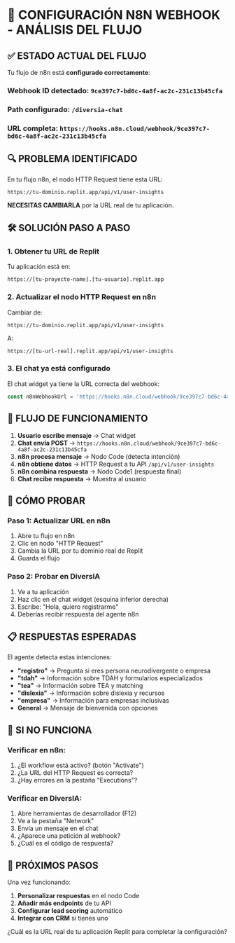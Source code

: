 # 🔧 CONFIGURACIÓN N8N WEBHOOK - ANÁLISIS DEL FLUJO

## ✅ ESTADO ACTUAL DEL FLUJO

Tu flujo de n8n está **configurado correctamente**:

### **Webhook ID detectado**: `9ce397c7-bd6c-4a8f-ac2c-231c13b45cfa`
### **Path configurado**: `/diversia-chat`
### **URL completa**: `https://hooks.n8n.cloud/webhook/9ce397c7-bd6c-4a8f-ac2c-231c13b45cfa`

## 🔍 PROBLEMA IDENTIFICADO

En tu flujo n8n, el nodo HTTP Request tiene esta URL:
```
https://tu-dominio.replit.app/api/v1/user-insights
```

**NECESITAS CAMBIARLA** por la URL real de tu aplicación.

## 🛠️ SOLUCIÓN PASO A PASO

### **1. Obtener tu URL de Replit**
Tu aplicación está en:
```
https://[tu-proyecto-name].[tu-usuario].replit.app
```

### **2. Actualizar el nodo HTTP Request en n8n**
Cambiar de:
```
https://tu-dominio.replit.app/api/v1/user-insights
```

A:
```
https://[tu-url-real].replit.app/api/v1/user-insights
```

### **3. El chat ya está configurado**
El chat widget ya tiene la URL correcta del webhook:
```javascript
const n8nWebhookUrl = 'https://hooks.n8n.cloud/webhook/9ce397c7-bd6c-4a8f-ac2c-231c13b45cfa';
```

## 🔄 FLUJO DE FUNCIONAMIENTO

1. **Usuario escribe mensaje** → Chat widget
2. **Chat envía POST** → `https://hooks.n8n.cloud/webhook/9ce397c7-bd6c-4a8f-ac2c-231c13b45cfa`
3. **n8n procesa mensaje** → Nodo Code (detecta intención)
4. **n8n obtiene datos** → HTTP Request a tu API `/api/v1/user-insights`
5. **n8n combina respuesta** → Nodo Code1 (respuesta final)
6. **Chat recibe respuesta** → Muestra al usuario

## 🧪 CÓMO PROBAR

### **Paso 1**: Actualizar URL en n8n
1. Abre tu flujo en n8n
2. Clic en nodo "HTTP Request"
3. Cambia la URL por tu dominio real de Replit
4. Guarda el flujo

### **Paso 2**: Probar en DiversIA
1. Ve a tu aplicación
2. Haz clic en el chat widget (esquina inferior derecha)
3. Escribe: "Hola, quiero registrarme"
4. Deberías recibir respuesta del agente n8n

## 📋 RESPUESTAS ESPERADAS

El agente detecta estas intenciones:
- **"registro"** → Pregunta si eres persona neurodivergente o empresa
- **"tdah"** → Información sobre TDAH y formularios especializados
- **"tea"** → Información sobre TEA y matching
- **"dislexia"** → Información sobre dislexia y recursos
- **"empresa"** → Información para empresas inclusivas
- **General** → Mensaje de bienvenida con opciones

## 🚨 SI NO FUNCIONA

### **Verificar en n8n**:
1. ¿El workflow está activo? (botón "Activate")
2. ¿La URL del HTTP Request es correcta?
3. ¿Hay errores en la pestaña "Executions"?

### **Verificar en DiversIA**:
1. Abre herramientas de desarrollador (F12)
2. Ve a la pestaña "Network"
3. Envía un mensaje en el chat
4. ¿Aparece una petición al webhook?
5. ¿Cuál es el código de respuesta?

## 🎯 PRÓXIMOS PASOS

Una vez funcionando:
1. **Personalizar respuestas** en el nodo Code
2. **Añadir más endpoints** de tu API
3. **Configurar lead scoring** automático
4. **Integrar con CRM** si tienes uno

¿Cuál es la URL real de tu aplicación Replit para completar la configuración?